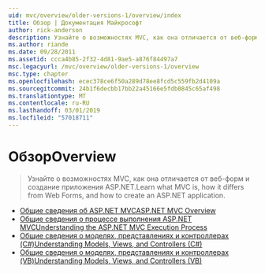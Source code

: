 ```yaml
---
uid: mvc/overview/older-versions-1/overview/index
title: Обзор | Документация Майкрософт
author: rick-anderson
description: Узнайте о возможностях MVC, как она отличается от веб-форм и создание приложения ASP.NET.
ms.author: riande
ms.date: 09/28/2011
ms.assetid: ccca4b85-2f32-4d81-9ae5-a876f84497a7
msc.legacyurl: /mvc/overview/older-versions-1/overview
msc.type: chapter
ms.openlocfilehash: ecec378ce6f50a289d78ee8fcd5c559fb2d4109a
ms.sourcegitcommit: 24b1f6decbb17bb22a45166e5fdb0845c65af498
ms.translationtype: MT
ms.contentlocale: ru-RU
ms.lasthandoff: 03/01/2019
ms.locfileid: "57018711"
---
```

<a name="overview"></a><span data-ttu-id="96816-103">Обзор</span><span class="sxs-lookup"><span data-stu-id="96816-103">Overview</span></span>
====================
> <span data-ttu-id="96816-104">Узнайте о возможностях MVC, как она отличается от веб-форм и создание приложения ASP.NET.</span><span class="sxs-lookup"><span data-stu-id="96816-104">Learn what MVC is, how it differs from Web Forms, and how to create an ASP.NET application.</span></span>


- [<span data-ttu-id="96816-105">Общие сведения об ASP.NET MVC</span><span class="sxs-lookup"><span data-stu-id="96816-105">ASP.NET MVC Overview</span></span>](asp-net-mvc-overview.md)
- [<span data-ttu-id="96816-106">Общие сведения о процессе выполнения ASP.NET MVC</span><span class="sxs-lookup"><span data-stu-id="96816-106">Understanding the ASP.NET MVC Execution Process</span></span>](understanding-the-asp-net-mvc-execution-process.md)
- [<span data-ttu-id="96816-107">Общие сведения о моделях, представлениях и контроллерах (C#)</span><span class="sxs-lookup"><span data-stu-id="96816-107">Understanding Models, Views, and Controllers (C#)</span></span>](understanding-models-views-and-controllers-cs.md)
- [<span data-ttu-id="96816-108">Общие сведения о моделях, представлениях и контроллерах (VB)</span><span class="sxs-lookup"><span data-stu-id="96816-108">Understanding Models, Views, and Controllers (VB)</span></span>](understanding-models-views-and-controllers-vb.md)
